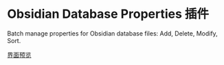 # Obsidian Database Properties 插件

Batch manage properties for Obsidian database files: Add, Delete, Modify, Sort.

[界面预览](./static/preview.png)
